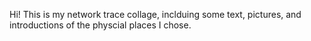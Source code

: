 Hi! This is my network trace collage, inclduing some text, pictures, and introductions of the physcial places I chose.